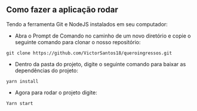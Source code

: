 ## Como fazer a aplicação rodar ##

Tendo a ferramenta Git e NodeJS instalados em seu computador:
- Abra o Prompt de Comando no caminho de um novo diretório e copie o seguinte comando para clonar o nosso repositório:

```
git clone https://github.com/VictorSantos18/queroingressos.git
```
- Dentro da pasta do projeto, digite o seguinte comando para baixar as dependências do projeto:
```
yarn install
```
- Agora para rodar o projeto digite:
```
Yarn start
```
